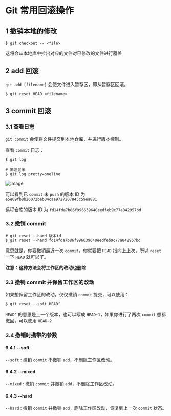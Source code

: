 # Git 常用回滚操作

## 1 撤销本地的修改

```shell
$ git checkout -- <file>
```

这将会从本地库中拉出对应的文件对已修改的文件进行覆盖

## 2 add 回滚

`git add [filename]` 会使文件进入暂存区，即从暂存区回滚。

```shell
$ git reset HEAD <filename>
```

## 3 commit 回滚

### 3.1 查看日志

`git commit` 会使将文件提交到本地仓库，并进行版本控制。

查看 `commit` 日志：

```shell
$ git log

# 简洁显示
$ git log pretty=oneline
```

![image](https://github.com/TomatoZ7/notes-of-tz/blob/master/images/git5.jpg)

可以看到已 `commit` 未 `push` 的版本 ID 为 `e5e09fb8b26072beb04caa9727207845c59ea881`

远程仓库的版本 ID 为 `fd14fda7b86f996639640eedfeb9c77a842957bd`

### 3.2 撤销 commit

```shell
# git reset --hard 版本id
$ git reset --hard fd14fda7b86f996639640eedfeb9c77a842957bd
```

意思就是，你要撤销最近一次 `commit`，你就要把 `HEAD` 指向上上次，所以 `reset` 一下 `HEAD` 就可以了。

**注意：这种方法会将工作区的改动也删除**

### 3.3 撤销 commit 并保留工作区的改动

如果想保留工作区的改动，仅仅撤销 `commit` 提交，可以使用：

```shell
$ git reset --soft HEAD^
```

`HEAD^` 的意思是上一个版本，也可以写成 `HEAD~1`，如果你进行了两次 `commit` 想都撤回，可以使用 `HEAD~2`

### 3.4 撤销时携带的参数

#### 6.4.1 --soft

`--soft` : 撤销 `commit` 不撤销 `add`，不删除工作区改动。

#### 6.4.2 --mixed

`--mixed` : 撤销 `commit` 并撤销 `add`，不删除工作区改动。

#### 6.4.3 --hard

`--hard` : 撤销 `commit` 并撤销 `add`，删除工作区改动，恢复到上一次 `commit` 状态。
